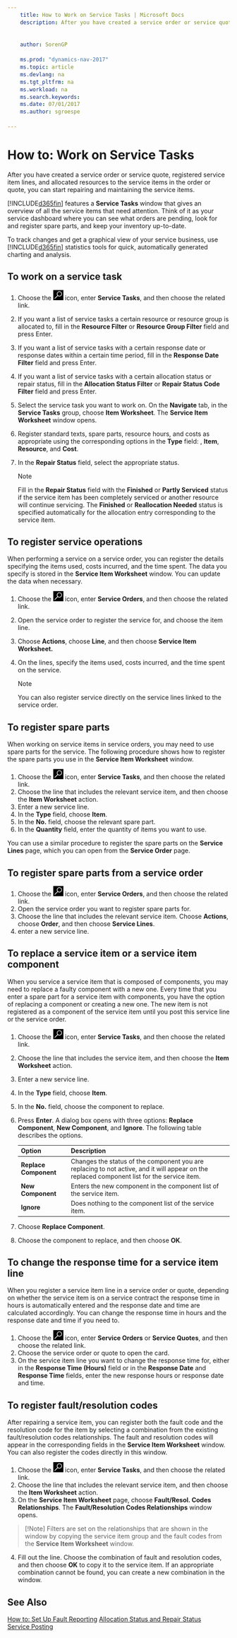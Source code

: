 ```yaml
---
    title: How to Work on Service Tasks | Microsoft Docs
    description: After you have created a service order or service quote, registered service item lines, and allocated resources to the service items in the order or quote, you can start repairing and maintaining the service items.
    
     
    author: SorenGP

    ms.prod: "dynamics-nav-2017"
    ms.topic: article
    ms.devlang: na
    ms.tgt_pltfrm: na
    ms.workload: na
    ms.search.keywords:
    ms.date: 07/01/2017
    ms.author: sgroespe

---
```

# How to: Work on Service Tasks
After you have created a service order or service quote, registered service item lines, and allocated resources to the service items in the order or quote, you can start repairing and maintaining the service items.  

[!INCLUDE[d365fin](includes/d365fin_md.md)] features a **Service Tasks** window that gives an overview of all the service items that need attention. Think of it as your service dashboard where you can see what orders are pending, look for and register spare parts, and keep your inventory up-to-date.  
  
To track changes and get a graphical view of your service business, use [!INCLUDE[d365fin](includes/d365fin_md.md)] statistics tools for quick, automatically generated charting and analysis.  
  
## To work on a service task  
1. Choose the ![Search for Page or Report](media/ui-search/search_small.png "Search for Page or Report icon") icon, enter **Service Tasks**, and then choose the related link. 
2. If you want a list of service tasks a certain resource or resource group is allocated to, fill in the **Resource Filter** or **Resource Group Filter** field and press Enter.  
3. If you want a list of service tasks with a certain response date or response dates within a certain time period, fill in the **Response Date Filter** field and press Enter.  
4. If you want a list of service tasks with a certain allocation status or repair status, fill in the **Allocation Status Filter** or **Repair Status Code Filter** field and press Enter.  
5. Select the service task you want to work on. On the **Navigate** tab, in the **Service Tasks** group, choose **Item Worksheet**. The **Service Item Worksheet** window opens.  
6. Register standard texts, spare parts, resource hours, and costs as appropriate using the corresponding options in the **Type** field:  <Blank>, **Item**, **Resource**, and **Cost**.  
7. In the **Repair Status** field, select the appropriate status.  
  
   > [!NOTE]  
   >  Fill in the **Repair Status** field with the **Finished** or **Partly Serviced** status if the service item has been completely serviced or another resource will continue servicing. The **Finished** or **Reallocation Needed** status is specified automatically for the allocation entry corresponding to the service item.  

## To register service operations  
When performing a service on a service order, you can register the details specifying the items used, costs incurred, and the time spent. The data you specify is stored in the **Service Item Worksheet** window. You can update the data when necessary. 
   
1. Choose the ![Search for Page or Report](media/ui-search/search_small.png "Search for Page or Report icon") icon, enter **Service Orders**, and then choose the related link.  
2. Open the service order to register the service for, and choose the item line.  
3. Choose **Actions**, choose **Line**, and then choose **Service Item Worksheet.**  
4. On the lines, specify the items used, costs incurred, and the time spent on the service.  
  
   > [!NOTE]  
   >  You can also register service directly on the service lines linked to the service order.  
  
## To register spare parts  
When working on service items in service orders, you may need to use spare parts for the service. The following procedure shows how to register the spare parts you use in the **Service Item Worksheet** window.  
  
1. Choose the ![Search for Page or Report](media/ui-search/search_small.png "Search for Page or Report icon") icon, enter **Service Tasks**, and then choose the related link. 
2. Choose the line that includes the relevant service item, and then choose the **Item Worksheet** action.  
3. Enter a new service line.  
4. In the **Type** field, choose **Item**.  
5. In the **No.** field, choose the relevant spare part.  
6. In the **Quantity** field, enter the quantity of items you want to use.  
  
 You can use a similar procedure to register the spare parts on the **Service Lines** page, which you can open from the **Service Order** page.  
  
## To register spare parts from a service order  
1. Choose the ![Search for Page or Report](media/ui-search/search_small.png "Search for Page or Report icon") icon, enter **Service Orders**, and then choose the related link.  
2. Open the service order you want to register spare parts for.  
3. Choose the line that includes the relevant service item. Choose **Actions**, choose **Order**, and then choose **Service Lines**.  
4. enter a new service line.  
  
## To replace a service item or a service item component  
When you service a service item that is composed of components, you may need to replace a faulty component with a new one. Every time that you enter a spare part for a service item with components, you have the option of replacing a component or creating a new one. The new item is not registered as a component of the service item until you post this service line or the service order. 
    
1. Choose the ![Search for Page or Report](media/ui-search/search_small.png "Search for Page or Report icon") icon, enter **Service Tasks**, and then choose the related link. 
2. Choose the line that includes the service item, and then choose the **Item Worksheet** action.  
3. Enter a new service line.  
4. In the **Type** field, choose **Item**.  
5. In the **No.** field, choose the component to replace.  
6. Press **Enter**. A dialog box opens with three options: **Replace Component**, **New Component**, and **Ignore**. The following table describes the options.  
  
    |Option | Description|  
    |----------------------------------|---------------------------------------|  
    |**Replace Component**|Changes the status of the component you are replacing to not active, and it will appear on the replaced component list for the service item.|  
    |**New Component**|Enters the new component in the component list of the service item.|  
    |**Ignore**|Does nothing to the component list of the service item.|  
  
7. Choose **Replace Component**.  
8. Choose the component to replace, and then choose **OK**.  

## To change the response time for a service item line  
When you register a service item line in a service order or quote, depending on whether the service item is on a service contract the response time in hours is automatically entered and the response date and time are calculated accordingly. You can change the response time in hours and the response date and time if you need to.  

1. Choose the ![Search for Page or Report](media/ui-search/search_small.png "Search for Page or Report icon") icon, enter **Service Orders** or **Service Quotes**, and then choose the related link.  
2. Choose the service order or quote to open the card.  
3. On the service item line you want to change the response time for, either in the **Response Time (Hours)** field or in the **Response Date** and **Response Time** fields, enter the new response hours or response date and time.  

## To register fault/resolution codes  
After repairing a service item, you can register both the fault code and the resolution code for the item by selecting a combination from the existing fault/resolution codes relationships. The fault and resolution codes will appear in the corresponding fields in the **Service Item Worksheet** window. You can also register the codes directly in this window.  
    
1. Choose the ![Search for Page or Report](media/ui-search/search_small.png "Search for Page or Report icon") icon, enter **Service Tasks**, and then choose the related link. 
2. Choose the line that includes the relevant service item, and then choose the **Item Worksheet** action.  
3. On the **Service Item Worksheet** page, choose **Fault/Resol. Codes Relationships**. The **Fault/Resolution Codes Relationships** window opens.  
  
  >  [!Note]
  >  Filters are set on the relationships that are shown in the window by copying the service item group and the fault codes from the **Service Item Worksheet** window.  
  
4. Fill out the line. Choose the combination of fault and resolution codes, and then choose **OK** to copy it to the service item. If an appropriate combination cannot be found, you can create a new combination in the window.  

## See Also  
[How to: Set Up Fault Reporting](service-how-setup-fault-reporting.md)
[Allocation Status and Repair Status](service-allocation-status-and-repair-status.md)  
[Service Posting](service-service-posting.md)  

